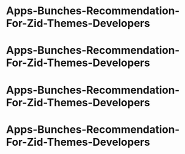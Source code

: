 # Apps-Bunches-Recommendation-For-Zid-Themes-Developers
# Apps-Bunches-Recommendation-For-Zid-Themes-Developers
# Apps-Bunches-Recommendation-For-Zid-Themes-Developers
# Apps-Bunches-Recommendation-For-Zid-Themes-Developers
